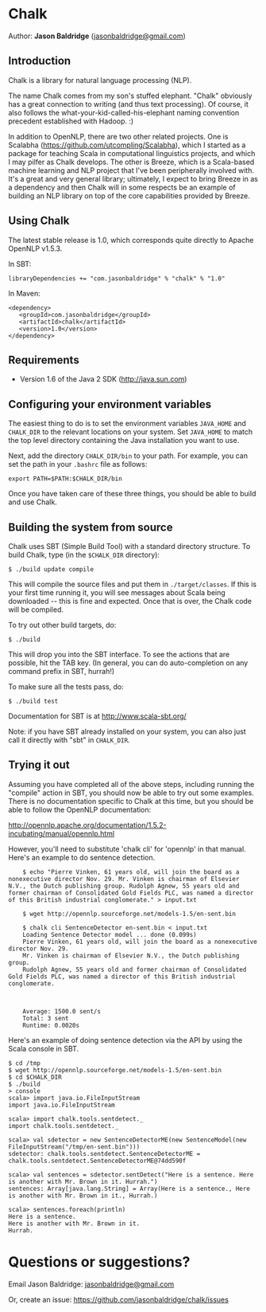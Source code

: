 # Chalk

Author: **Jason Baldridge** (jasonbaldridge@gmail.com)

## Introduction

Chalk is a library for natural language processing (NLP).

The name Chalk comes from my son's stuffed elephant. "Chalk" obviously has a great connection to writing (and thus text processing). Of course, it also follows the what-your-kid-called-his-elephant naming convention precedent established with Hadoop. :)

In addition to OpenNLP, there are two other related projects. One is Scalabha (https://github.com/utcompling/Scalabha), which I started as a package for teaching Scala in computational linguistics projects, and which I may pilfer as Chalk develops. The other is Breeze, which is a Scala-based machine learning and NLP project that I've been peripherally involved with. It's a great and very general library; ultimately, I expect to bring Breeze in as a dependency and then Chalk will in some respects be an example of building an NLP library on top of the core capabilities provided by Breeze.

## Using Chalk

The latest stable release is 1.0, which corresponds quite directly to Apache OpenNLP v1.5.3. 

In SBT:

    libraryDependencies += "com.jasonbaldridge" % "chalk" % "1.0"

In Maven:

    <dependency>
       <groupId>com.jasonbaldridge</groupId>
       <artifactId>chalk</artifactId>
       <version>1.0</version>
    </dependency>

## Requirements

* Version 1.6 of the Java 2 SDK (http://java.sun.com)

## Configuring your environment variables

The easiest thing to do is to set the environment variables `JAVA_HOME`
and `CHALK_DIR` to the relevant locations on your system. Set `JAVA_HOME`
to match the top level directory containing the Java installation you
want to use.

Next, add the directory `CHALK_DIR/bin` to your path. For example, you
can set the path in your `.bashrc` file as follows:

	export PATH=$PATH:$CHALK_DIR/bin

Once you have taken care of these three things, you should be able to
build and use Chalk.


## Building the system from source

Chalk uses SBT (Simple Build Tool) with a standard directory
structure.  To build Chalk, type (in the `$CHALK_DIR` directory):

	$ ./build update compile

This will compile the source files and put them in
`./target/classes`. If this is your first time running it, you will see
messages about Scala being downloaded -- this is fine and
expected. Once that is over, the Chalk code will be compiled.

To try out other build targets, do:

	$ ./build

This will drop you into the SBT interface. To see the actions that are
possible, hit the TAB key. (In general, you can do auto-completion on
any command prefix in SBT, hurrah!)

To make sure all the tests pass, do:

	$ ./build test

Documentation for SBT is at <http://www.scala-sbt.org/>

Note: if you have SBT already installed on your system, you can
also just call it directly with "sbt" in `CHALK_DIR`.


## Trying it out

Assuming you have completed all of the above steps, including running the "compile" action in SBT, you should now be able to try out some examples. There is no documentation specific to Chalk at this time, but you should be able to follow the OpenNLP documentation:

<http://opennlp.apache.org/documentation/1.5.2-incubating/manual/opennlp.html>

However, you'll need to substitute 'chalk cli' for 'opennlp' in that manual. Here's an example to do sentence detection.

        $ echo "Pierre Vinken, 61 years old, will join the board as a nonexecutive director Nov. 29. Mr. Vinken is chairman of Elsevier N.V., the Dutch publishing group. Rudolph Agnew, 55 years old and former chairman of Consolidated Gold Fields PLC, was named a director of this British industrial conglomerate." > input.txt
 
        $ wget http://opennlp.sourceforge.net/models-1.5/en-sent.bin

        $ chalk cli SentenceDetector en-sent.bin < input.txt 
        Loading Sentence Detector model ... done (0.099s)
        Pierre Vinken, 61 years old, will join the board as a nonexecutive director Nov. 29.
        Mr. Vinken is chairman of Elsevier N.V., the Dutch publishing group.
        Rudolph Agnew, 55 years old and former chairman of Consolidated Gold Fields PLC, was named a director of this British industrial conglomerate.



        Average: 1500.0 sent/s 
        Total: 3 sent
        Runtime: 0.0020s

Here's an example of doing sentence detection via the API by using the Scala console in SBT.

```
$ cd /tmp
$ wget http://opennlp.sourceforge.net/models-1.5/en-sent.bin
$ cd $CHALK_DIR
$ ./build
> console
scala> import java.io.FileInputStream
import java.io.FileInputStream

scala> import chalk.tools.sentdetect._
import chalk.tools.sentdetect._

scala> val sdetector = new SentenceDetectorME(new SentenceModel(new FileInputStream("/tmp/en-sent.bin")))
sdetector: chalk.tools.sentdetect.SentenceDetectorME = chalk.tools.sentdetect.SentenceDetectorME@74dd590f

scala> val sentences = sdetector.sentDetect("Here is a sentence. Here is another with Mr. Brown in it. Hurrah.")
sentences: Array[java.lang.String] = Array(Here is a sentence., Here is another with Mr. Brown in it., Hurrah.)

scala> sentences.foreach(println)
Here is a sentence.
Here is another with Mr. Brown in it.
Hurrah.
```

# Questions or suggestions?

Email Jason Baldridge: <jasonbaldridge@gmail.com>

Or, create an issue: <https://github.com/jasonbaldridge/chalk/issues>


